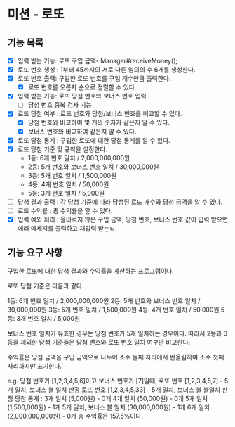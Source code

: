 # 미션 - 로또 

## 기능 목록

- [x] 입력 받는 기능: 로또 구입 금액- Manager#receiveMoney();
- [x] 로또 번호 생성 : 1부터 45까지의 서로 다른 임의의 수 6개를 생성한다. 
- [x] 로또 번호 출력: 구입한 로또 번호를 구입 개수만큼 출력한다. 
  - [x] 로또 번호를 오름차 순으로 정렬할 수 있다. 
- [x] 입력 받는 기능: 로또 당첨 번호와 보너스 번호 입력
  - [ ] 당첨 번호 중복 검사 기능
- [x] 로또 당첨 여부 : 로또 번호와 당첨/보너스 번호를 비교할 수 있다.
  - [x] 당첨 번호와 비교하여 몇 개의 숫자가 같은지 알 수 있다. 
  - [x] 보너스 번호와 비교하여 같은지 알 수 있다.
- [x] 로또 당첨 통계 : 구입한 로또에 대한 당첨 통계를 알 수 있다.
- [x] 로또 당첨 기준 및 규칙을 설정한다.
  - 1등: 6개 번호 일치 / 2,000,000,000원
  - 2등: 5개 번호와 보너스 번호 일치 / 30,000,000원
  - 3등: 5개 번호 일치 / 1,500,000원
  - 4등: 4개 번호 일치 / 50,000원
  - 5등: 3개 번호 일치 / 5,000원
- [ ] 당첨 결과 출력 : 각 당첨 기준에 따라 당첨된 로또 개수와 당첨 금액을 알 수 있다.
- [ ] 로또 수익률 : 총 수익률을 알 수 있다.
- [x] 입력 예외 처리 : 올바르지 않은 구입 금액, 당첨 번호, 보너스 번호 값이 입력 받으면 에러 메세지를 출력하고 재입력 받는ㅌ.

## 기능 요구 사항

구입한 로또에 대한 당첨 결과와 수익률을 계산하는 프로그램이다. 

로또 당첨 기준은 다음과 같다.

1등: 6개 번호 일치 / 2,000,000,000원
2등: 5개 번호와 보너스 번호 일치 / 30,000,000원
3등: 5개 번호 일치 / 1,500,000원
4등: 4개 번호 일치 / 50,000원
5등: 3개 번호 일치 / 5,000원

보너스 번호 일치가 유효한 경우는 당첨 번호가 5개 일치하는 경우이다. 
따라서 2등과 3등을 제외한 당첨 기준들은 당첨 번호와 로또 번호 일치 여부만 비교한다.

수익률은 당첨 금액을 구입 금액으로 나누어 소수 둘째 자리에서 반올림하여 소수 첫째 자리까지만 표기한다.

e.g. 당첨 번호가 [1,2,3,4,5,6]이고 보너스 번호가 [7]일때, 
로또 번호 [1,2,3,4,5,7] - 5개 일치, 보너스 볼 일치 판정
로또 번호 [1,2,3,4,5,33] - 5개 일치, 보너스 볼 불일치 판정
당첨 통계 :
3개 일치 (5,000원) - 0개
4개 일치 (50,000원) - 0개
5개 일치 (1,500,000원) - 1개
5개 일치, 보너스 볼 일치 (30,000,000원) - 1개
6개 일치 (2,000,000,000원) - 0개
총 수익률은 157.5%이다.